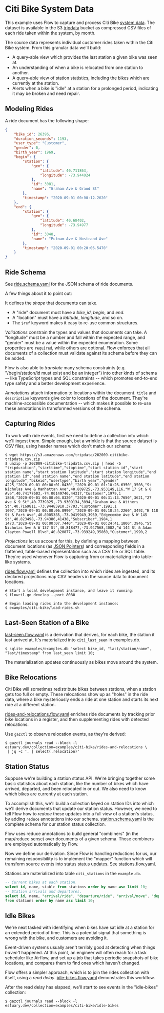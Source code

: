 # Citi Bike System Data

This example uses Flow to capture and process Citi Bike [system data][].
The dataset is available in the S3 [tripdata][] bucket as compressed CSV files
of each ride taken within the system, by month.

[system data]: https://www.citibikenyc.com/system-data
[tripdata]: https://s3.amazonaws.com/tripdata/index.html

The source data represents individual customer rides taken within the Citi Bike system.
From this granular data we'll build:

-   A query-able view which provides the last station a given bike was seen at.
-   An understanding of when a bike is relocated from one station to another.
-   A query-able view of station statistics, including the bikes which are currently at the station.
-   Alerts when a bike is "idle" at a station for a prolonged period, indicating it may be broken and need repair.

## Modeling Rides

A ride document has the following shape:

```json
{
    "bike_id": 26396,
    "duration_seconds": 1193,
    "user_type": "Customer",
    "gender": 0,
    "birth_year": 1969,
    "begin": {
        "station": {
            "geo": {
                "latitude": 40.711863,
                "longitude": -73.944024
            },
            "id": 3081,
            "name": "Graham Ave & Grand St"
        },
        "timestamp": "2020-09-01 00:00:12.2020"
    },
    "end": {
        "station": {
            "geo": {
                "latitude": 40.68402,
                "longitude": -73.94977
            },
            "id": 3048,
            "name": "Putnam Ave & Nostrand Ave"
        },
        "timestamp": "2020-09-01 00:20:05.5470"
    }
}
```

## Ride Schema

See [ride.schema.yaml](ride.schema.yaml) for the JSON schema of ride documents.

A few things about it to point out:

It defines the _shape_ that documents can take.

-   A "ride" document must have a _bike_id_, _begin_, and _end_.
-   A "location" must have a _latitude_, _longitude_, and so on.
-   The `$ref` keyword makes it easy to re-use common structures.

_Validations_ constrain the types and values that documents can take.
A "longitude" must be a number and fall within the expected range, and "gender"
must be a value within the expected enumeration. Some properties are `required`,
while others are optional. Flow enforces that all documents of a collection
must validate against its schema before they can be added.

Flow is also able to _translate_ many schema constraints (e.g. "/begin/station/id
must exist and be an integer") into other kinds of schema -- like TypeScript types
and SQL constraints -- which promotes end-to-end type safety and a better
development experience.

_Annotations_ attach information to locations within the document.
`title` and `description` keywords give color to locations of the document.
They're machine-accessible documentation -- which makes it possible to re-use
these annotations in transformed versions of the schema.

## Capturing Rides

To work with ride events, first we need to define a collection into which we'll
ingest them. Simple enough, but a wrinkle is that the source dataset is
CSV files, using header names which don't match our schema:

```console
$ wget https://s3.amazonaws.com/tripdata/202009-citibike-tripdata.csv.zip
$ unzip -p 202009-citibike-tripdata.csv.zip | head -5
"tripduration","starttime","stoptime","start station id","start station name","start station latitude","start station longitude","end station id","end station name","end station latitude","end station longitude","bikeid","usertype","birth year","gender"
4225,"2020-09-01 00:00:01.0430","2020-09-01 01:10:26.6350",3508,"St Nicholas Ave & Manhattan Ave",40.809725,-73.953149,116,"W 17 St & 8 Ave",40.74177603,-74.00149746,44317,"Customer",1979,1
1868,"2020-09-01 00:00:04.8320","2020-09-01 00:31:13.7650",3621,"27 Ave & 9 St",40.7739825,-73.9309134,3094,"Graham Ave & Withers St",40.7169811,-73.94485918,37793,"Customer",1991,1
1097,"2020-09-01 00:00:06.8990","2020-09-01 00:18:24.2260",3492,"E 118 St & Park Ave",40.8005385,-73.9419949,3959,"Edgecombe Ave & W 145 St",40.823498,-73.94386,41438,"Subscriber",1984,1
1473,"2020-09-01 00:00:07.7440","2020-09-01 00:24:41.1800",3946,"St Nicholas Ave & W 137 St",40.818477,-73.947568,4002,"W 144 St & Adam Clayton Powell Blvd",40.820877,-73.939249,35860,"Customer",1990,2
```

_Projections_ let us account for this, by defining a mapping between
document locations (as [JSON Pointers][]) and corresponding fields
in a flattened, table-based representation such as a CSV file or SQL table.
They're used whenever Flow is capturing from or materializing into
table-like systems.

[json pointers]: https://docs.opis.io/json-schema/1.x/pointers.html

[rides.flow.yaml](rides.flow.yaml) defines the collection into which rides are ingested,
and its declared projections map CSV headers in the source data to document locations.

```console
# Start a local development instance, and leave it running:
$ flowctl-go develop --port 8080

# Begin loading rides into the development instance:
$ examples/citi-bike/load-rides.sh
```

## Last-Seen Station of a Bike

[last-seen.flow.yaml](last-seen.flow.yaml) is a derivation that derives,
for each bike, the station it last arrived at. It's materialized into
`citi_last_seen` in examples.db.

```console
$ sqlite examples/examples.db 'select bike_id, "last/station/name", "last/timestamp" from last_seen limit 10;
```

The materialization updates continuously as bikes move around the system.

## Bike Relocations

Citi Bike will sometimes redistribute bikes between stations, when a station gets
too full or empty. These relocations show up as "holes" in the ride data,
where a bike mysteriously ends a ride at one station and starts its next ride at
a different station.

[rides-and-relocations.flow.yaml](rides-and-relocations.flow.yaml) enriches
ride documents by tracking prior bike locations in a register, and then
supplementing rides with detected relocations.

Use `gazctl` to observe relocation events, as they're derived:

```console
$ gazctl journals read --block -l estuary.dev/collection=examples/citi-bike/rides-and-relocations \
 | jq -c '. | select(.relocation)'
```

## Station Status

Suppose we're building a station status API. We're bringing together some basic statistics
about each station, like the number of bikes which have arrived, departed, and been relocated
in or out. We also need to know which bikes are currently at each station.

To accomplish this, we'll build a collection keyed on station IDs into which we'll derive
documents that update our station status. However, we need to tell Flow how to _reduce_
these updates into a full view of a station's status, by adding `reduce` annotations
into our schema. [station.schema.yaml](station.schema.yaml) is the complete schema for
our station status collection.

Flow uses reduce annotations to build general "combiners" (in the map/reduce sense) over
documents of a given schema. Those combiners are employed automatically by Flow.

Now we define our derivation. Since Flow is handling reductions for us, our remaining
responsibility is to implement the "mapper" function which will transform source
events into status status updates. See [stations.flow.yaml](stations.flow.yaml).

Stations are materialized into table `citi_stations` in the `example.db`.

```sql
-- Current bikes at each station.
select id, name, stable from stations order by name asc limit 10;
-- Station arrivals and departures.
select id, name, "arrival/ride", "departure/ride", "arrival/move", "departure/move"
from stations order by name asc limit 10;
```

## Idle Bikes

We're next tasked with identifying when bikes have sat idle at a station for an extended
period of time. This is a potential signal that something is wrong with the bike,
and customers are avoiding it.

Event-driven systems usually aren't terribly good at detecting when things _haven't_
happened. At this point, an engineer will often reach for a task scheduler like Airflow,
and set up a job that takes periodic snapshots of bike locations, and compares them to
find ones which haven't changed.

Flow offers a simpler approach, which is to join the rides collection with itself,
using a _read delay_. [idle-bikes.flow.yaml](idle-bikes.flow.yaml) demonstrates this
workflow.

After the read delay has elapsed, we'll start to see events in the "idle-bikes" collection:

```console
$ gazctl journals read --block -l estuary.dev/collection=examples/citi-bike/idle-bikes

```
